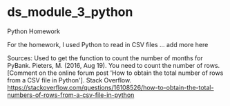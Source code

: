 # ds_module_3_python
Python Homework

For the homework, I used Python to read in CSV files ... add more here


Sources:
Used to get the function to count the number of months for PyBank.
Pieters, M. (2016, Aug 19). You need to count the number of rows. [Comment on the online forum post 'How to obtain the total number of rows from a CSV file in Python']. Stack Overflow. https://stackoverflow.com/questions/16108526/how-to-obtain-the-total-numbers-of-rows-from-a-csv-file-in-python

